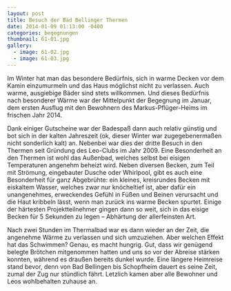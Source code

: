 ```yaml
---
layout: post
title: Besuch der Bad Bellinger Thermen
date: 2014-01-09 01:13:00 -0400
categories: begegnungen
thumbnail: 61-01.jpg
gallery:
  - image: 61-02.jpg
  - image: 61-03.jpg
---
```

Im Winter hat man das besondere Bedürfnis, sich in warme Decken vor dem Kamin einzumurmeln und das Haus möglichst nicht zu verlassen. Auch warme, ausgiebige Bäder sind stets willkommen. Und dieses Bedürfnis nach besonderer Wärme war der Mittelpunkt der Begegnung im Januar, dem ersten Ausflug mit den Bewohnern des Markus-Pflüger-Heims im frischen Jahr 2014.

Dank einiger Gutscheine war der Badespaß dann auch relativ günstig und bot sich in der kalten Jahreszeit (ok, dieser Winter war zugegebenermaßen nicht sonderlich kalt) an. Nebenbei war dies der dritte Besuch in den Thermen seit Gründung des Leo-Clubs im Jahr 2009. Eine Besonderheit an den Thermen ist wohl das Außenbad, welches selbst bei eisigen Temperaturen angenehm beheizt wird. Neben diversen Becken, zum Teil mit Strömung, eingebauter Dusche oder Whirlpool, gibt es auch eine Besonderheit für ganz Abgebrühte: ein kleines, kreisrundes Becken mit eiskaltem Wasser, welches zwar nur knöcheltief ist, aber dafür ein unangenehmes, erweckendes Gefühl in Füßen und Beinen verursacht und die Haut kribbeln lässt, wenn man zurück ins warme Becken spurtet. Einige der härtesten Projektteilnehmer gingen dann so weit, sich in das eisige Becken für 5 Sekunden zu legen – Abhärtung der allerfeinsten Art.

Nach zwei Stunden im Thermalbad war es dann wieder an der Zeit, die angenehme Wärme zu verlassen und sich umzuziehen. Aber welchen Effekt hat das Schwimmen? Genau, es macht hungrig. Gut, dass wir genügend belegte Brötchen mitgenommen hatten und uns so vor der Abreise stärken konnten, während es draußen bereits dunkel wurde. Eine längere Heimreise stand bevor, denn von Bad Bellingen bis Schopfheim dauert es seine Zeit, zumal der Zug nur stündlich fährt. Letzlich kamen aber alle Bewohner und Leos wohlbehalten zuhause an.